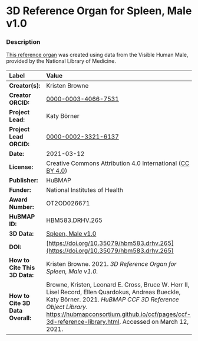 # 3D Reference Organ for Spleen, Male v1.0

### Description
[This reference organ](https://hubmapconsortium.github.io/ccf/pages/ccf-3d-reference-library.html) was created using data from the Visible Human Male, provided by the National Library of Medicine.

| Label | Value |
| :------------- |:-------------|
| **Creator(s):** | Kristen Browne |
| **Creator ORCID:** | [0000-0003-4066-7531](https://orcid.org/0000-0003-4066-7531) |
| **Project Lead:** | Katy B&ouml;rner |
| **Project Lead ORCID:** | [0000-0002-3321-6137](https://orcid.org/0000-0002-3321-6137) |
| **Date:** | 2021-03-12 |
| **License:** | Creative Commons Attribution 4.0 International ([CC BY 4.0](https://creativecommons.org/licenses/by/4.0/)) |
| **Publisher:** | HuBMAP |
| **Funder:** | National Institutes of Health |
| **Award Number:** | OT2OD026671 |
| **HuBMAP ID:** | HBM583.DRHV.265 |
| **3D Data:** | [Spleen, Male v1.0](https://hubmapconsortium.github.io/ccf-releases/v1.0/models/VH_M_Spleen_v1.0.glb) |
| **DOI:** | [https://doi.org/10.35079/hbm583.drhv.265](https://doi.org/10.35079/hbm583.drhv.265) |
| **How to Cite This 3D Data:** | Kristen Browne. 2021. *3D Reference Organ for Spleen, Male v1.0.* | [https://doi.org/10.35079/hbm583.drhv.265](https://doi.org/10.35079/hbm583.drhv.265). Accessed on March 12, 2021. |
| **How to Cite 3D Data Overall:** | Browne, Kristen, Leonard E. Cross, Bruce W. Herr II, Lisel Record, Ellen Quardokus, Andreas Bueckle, Katy B&ouml;rner. 2021. *HuBMAP CCF 3D Reference Object Library*. https://hubmapconsortium.github.io/ccf/pages/ccf-3d-reference-library.html. Accessed on March 12, 2021. |